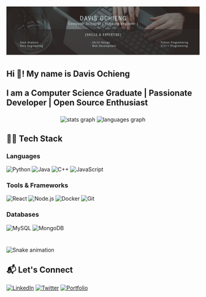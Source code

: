 # ![banner](/Black%20And%20Grey%20Professional%20Technology%20LinkedIn%20Banner.png)

<h2 align="left">Hi 👋! My name is Davis  Ochieng <br><br>I am a Computer Science Graduate | Passionate Developer |  Open Source Enthusiast </h2>

###

<div align="center">
  <img src="https://github-readme-stats.vercel.app/api?username=davis-ai&hide_title=false&hide_rank=false&show_icons=true&include_all_commits=true&count_private=true&disable_animations=false&theme=dracula&locale=en&hide_border=false" height="150" alt="stats graph"  />
  <img src="https://github-readme-stats.vercel.app/api/top-langs?username=davis-ai&locale=en&hide_title=false&layout=compact&card_width=320&langs_count=5&theme=dracula&hide_border=false" height="150" alt="languages graph"  />
</div>

###

<h2 align="left">🧑‍💻 Tech Stack</h2>

### Languages
![Python](https://img.shields.io/badge/-Python-3776AB?logo=python&logoColor=white)
![Java](https://img.shields.io/badge/-Java-007396?logo=java&logoColor=white)
![C++](https://img.shields.io/badge/-C++-00599C?logo=c%2B%2B&logoColor=white)
![JavaScript](https://img.shields.io/badge/-JavaScript-F7DF1E?logo=javascript&logoColor=black)

### Tools & Frameworks
![React](https://img.shields.io/badge/-React-61DAFB?logo=react&logoColor=black)
![Node.js](https://img.shields.io/badge/-Node.js-339933?logo=node.js&logoColor=white)
![Docker](https://img.shields.io/badge/-Docker-2496ED?logo=docker&logoColor=white)
![Git](https://img.shields.io/badge/-Git-F05032?logo=git&logoColor=white)

### Databases
![MySQL](https://img.shields.io/badge/-MySQL-4479A1?logo=mysql&logoColor=white)
![MongoDB](https://img.shields.io/badge/-MongoDB-47A248?logo=mongodb&logoColor=white)


###

<br clear="both">

<img src="https://raw.githubusercontent.com/davis-ai/davis-ai/output/snake.svg" alt="Snake animation" />

## 📬 Let's Connect

[![LinkedIn](https://img.shields.io/badge/-LinkedIn-0A66C2?logo=linkedin)](https://linkedin.com/in/yourprofile)
[![Twitter](https://img.shields.io/badge/-Twitter-1DA1F2?logo=twitter)](https://twitter.com/yourhandle)
[![Portfolio](https://img.shields.io/badge/-Portfolio-4285F4?logo=google-chrome)](https://yourportfolio.com)
###
